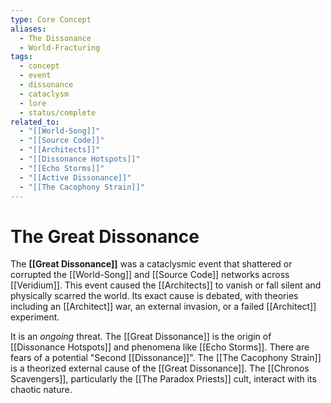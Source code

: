 ```yaml
---
type: Core Concept
aliases:
  - The Dissonance
  - World-Fracturing
tags:
  - concept
  - event
  - dissonance
  - cataclysm
  - lore
  - status/complete
related_to:
  - "[[World-Song]]"
  - "[[Source Code]]"
  - "[[Architects]]"
  - "[[Dissonance Hotspots]]"
  - "[[Echo Storms]]"
  - "[[Active Dissonance]]"
  - "[[The Cacophony Strain]]"
---
```

# The Great Dissonance

The **[[Great Dissonance]]** was a cataclysmic event that shattered or corrupted the [[World-Song]] and [[Source Code]] networks across [[Veridium]]. This event caused the [[Architects]] to vanish or fall silent and physically scarred the world. Its exact cause is debated, with theories including an [[Architect]] war, an external invasion, or a failed [[Architect]] experiment.

It is an *ongoing* threat. The [[Great Dissonance]] is the origin of [[Dissonance Hotspots]] and phenomena like [[Echo Storms]]. There are fears of a potential "Second [[Dissonance]]". The [[The Cacophony Strain]] is a theorized external cause of the [[Great Dissonance]]. The [[Chronos Scavengers]], particularly the [[The Paradox Priests]] cult, interact with its chaotic nature.
